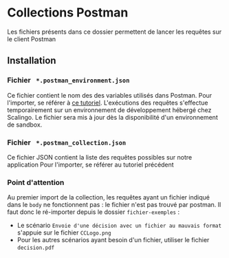 # Collections Postman

Les fichiers présents dans ce dossier permettent de lancer les requêtes sur le client Postman

## Installation

### Fichier ` *.postman_environment.json`
 
Ce fichier contient le nom des des variables utilisés dans Postman. Pour l'importer, se référer à [ce tutoriel](https://welovedevs.com/fr/articles/postman/).
L'exécutions des requêtes s'effectue temporairement sur un environnement de développement hébergé chez Scalingo. Le fichier sera mis à jour dès la disponibilité d'un environnement de sandbox.

### Fichier ` *.postman_collection.json`

Ce fichier JSON contient la liste des requêtes possibles sur notre application
Pour l'importer, se référer au tutoriel précédent

### Point d'attention

Au premier import de la collection, les requêtes ayant un fichier indiqué dans le `body` ne fonctionnent pas : le fichier n'est pas trouvé par postman. 
Il faut donc le ré-importer depuis le dossier `fichier-exemples` : 
- Le scénario `Envoie d'une décision avec un fichier au mauvais format` s'appuie sur le fichier `CCLogo.png`
- Pour les autres scénarios ayant besoin d'un fichier, utiliser le fichier `decision.pdf`